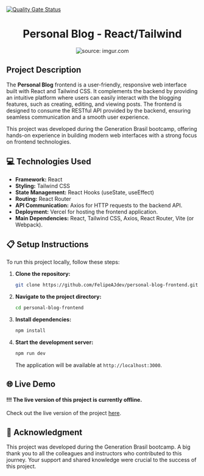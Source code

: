 [![Quality Gate Status](http://localhost:9000/api/project_badges/measure?project=blog-front&metric=alert_status&token=sqb_e3951bb7fc8e5a095901a20a9761bad035427702)](http://localhost:9000/dashboard?id=blog-front)

<div align="center">

# Personal Blog - React/Tailwind

</div>

<div align="center">
    <img src="https://i.imgur.com/mfIYuN2.png" title="source: imgur.com" />
</div>

## Project Description

The **Personal Blog** frontend is a user-friendly, responsive web interface built with React and Tailwind CSS. It complements the backend by providing an intuitive platform where users can easily interact with the blogging features, such as creating, editing, and viewing posts. The frontend is designed to consume the RESTful API provided by the backend, ensuring seamless communication and a smooth user experience.

This project was developed during the Generation Brasil bootcamp, offering hands-on experience in building modern web interfaces with a strong focus on frontend technologies.

## 💻 Technologies Used

- **Framework:** React
- **Styling:** Tailwind CSS
- **State Management:** React Hooks (useState, useEffect)
- **Routing:** React Router
- **API Communication:** Axios for HTTP requests to the backend API.
- **Deployment:** Vercel for hosting the frontend application.
- **Main Dependencies:** React, Tailwind CSS, Axios, React Router, Vite (or Webpack).

## 📋 Setup Instructions

To run this project locally, follow these steps:

1. **Clone the repository:**
   ```bash
   git clone https://github.com/FelipeAJdev/personal-blog-frontend.git
   ```

2. **Navigate to the project directory:**
   ```bash
   cd personal-blog-frontend
   ```

3. **Install dependencies:**
   ```bash
   npm install
   ```

4. **Start the development server:**
   ```bash
   npm run dev
   ```

   The application will be available at `http://localhost:3000`.

## 🌐 Live Demo

#### !!! The live version of this project is currently offline.
Check out the live version of the project [here](https://blog-pessoal-react-chi-ten.vercel.app/).

## 🙏 Acknowledgment

This project was developed during the Generation Brasil bootcamp. A big thank you to all the colleagues and instructors who contributed to this journey. Your support and shared knowledge were crucial to the success of this project.
